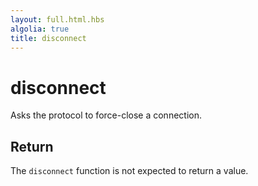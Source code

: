 ```yaml
---
layout: full.html.hbs
algolia: true
title: disconnect
---
```



# disconnect

Asks the protocol to force-close a connection.


## Return

The `disconnect` function is not expected to return a value.
